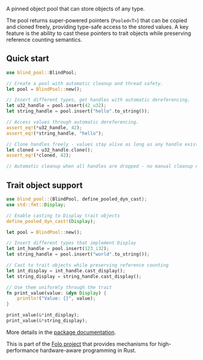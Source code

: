 A pinned object pool that can store objects of any type.

The pool returns super-powered pointers (`Pooled<T>`) that can be copied and cloned freely, providing type-safe access to the stored values. A key feature is the ability to cast these pointers to trait objects while preserving reference counting semantics.

## Quick start

```rust
use blind_pool::BlindPool;

// Create a pool with automatic cleanup and thread safety.
let pool = BlindPool::new();

// Insert different types, get handles with automatic dereferencing.
let u32_handle = pool.insert(42_u32);
let string_handle = pool.insert("hello".to_string());

// Access values through automatic dereferencing.
assert_eq!(*u32_handle, 42);
assert_eq!(*string_handle, "hello");

// Clone handles freely - values stay alive as long as any handle exists.
let cloned = u32_handle.clone();
assert_eq!(*cloned, 42);

// Automatic cleanup when all handles are dropped - no manual cleanup needed!
```

## Trait object support

```rust
use blind_pool::{BlindPool, define_pooled_dyn_cast};
use std::fmt::Display;

// Enable casting to Display trait objects
define_pooled_dyn_cast!(Display);

let pool = BlindPool::new();

// Insert different types that implement Display
let int_handle = pool.insert(123_i32);
let string_handle = pool.insert("world".to_string());

// Cast to trait objects while preserving reference counting
let int_display = int_handle.cast_display();
let string_display = string_handle.cast_display();

// Use them uniformly through the trait
fn print_value(value: &dyn Display) {
    println!("Value: {}", value);
}

print_value(&*int_display);
print_value(&*string_display);
```

More details in the [package documentation](https://docs.rs/blind_pool/).

This is part of the [Folo project](https://github.com/folo-rs/folo) that provides mechanisms for
high-performance hardware-aware programming in Rust.